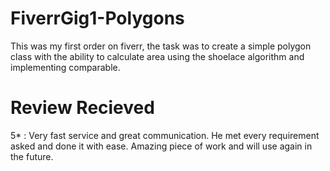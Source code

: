 # FiverrGig1-Polygons


This was my first order on fiverr, the task was to create a simple polygon class with the ability to calculate area using the shoelace algorithm and implementing comparable.


<h1> Review Recieved </h1>
5* : Very fast service and great communication. He met every requirement asked and done it with ease. Amazing piece of work and will use again in the future.

